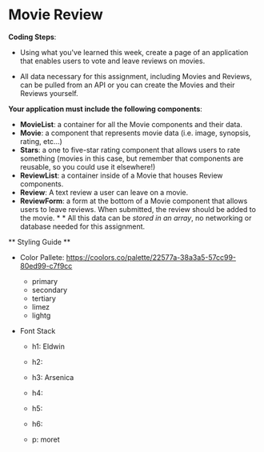 # Movie Review

**Coding Steps**:

* Using what you've learned this week, create a page of an application that enables users to vote and leave reviews on movies.

* All data necessary for this assignment, including Movies and Reviews, can be pulled from an API or you can create the Movies and their Reviews yourself.

**Your application must include the following components**:
* **MovieList**: a container for all the Movie components and their data.  
* **Movie**: a component that represents movie data (i.e. image, synopsis, rating, etc…)
* **Stars**: a one to five-star rating component that allows users to rate something (movies in this case, but remember that components are reusable, so you could use it elsewhere!)
* **ReviewList**: a container inside of a Movie that houses Review components.
* **Review**: A text review a user can leave on a movie.
* **ReviewForm**: a form at the bottom of a Movie component that allows users to leave reviews. When submitted, the review should be added to the movie. * * All this data can be *stored in an array*, no networking or database needed for this assignment.

** Styling Guide **
* Color Pallete: https://coolors.co/palette/22577a-38a3a5-57cc99-80ed99-c7f9cc
    - primary
    - secondary
    - tertiary
    - limez
    - lightg

* Font Stack
    - h1: Eldwin
    - h2: 
    - h3: Arsenica

    - h4: 
    - h5: 
    - h6: 

    - p: moret